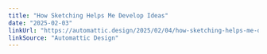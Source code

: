 ```yaml
---
title: "How Sketching Helps Me Develop Ideas"
date: "2025-02-03"
linkUrl: "https://automattic.design/2025/02/04/how-sketching-helps-me-develop-ideas/?ref=rogerwong.me"
linkSource: "Automattic Design"
---
```

